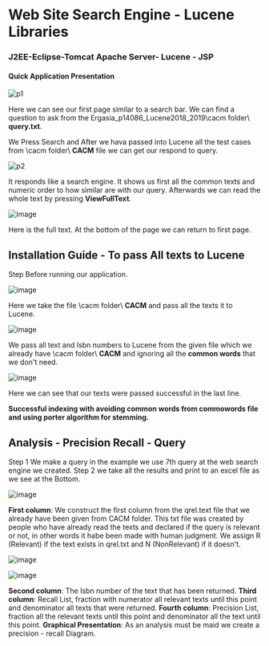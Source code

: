 # Web Site Search Engine - Lucene Libraries
### J2EE-Eclipse-Tomcat Apache Server- Lucene - JSP
#### Quick Application Presentation
![p1](https://user-images.githubusercontent.com/39504405/94338861-486b7780-fffe-11ea-85e7-0f071ae4ab3f.png)

Here we can see our first page similar to a search bar.
We can find a question to ask from the Ergasia_p14086_Lucene2018_2019\cacm folder\ **query.txt**.

We Press Search and After we hava passed into Lucene all the test cases from \cacm folder\ **CACM** file we can get our respond to query.

![p2](https://user-images.githubusercontent.com/39504405/94339137-4b676780-0000-11eb-8c0c-2b7cfee14eb5.png)

It responds like a search engine. 
It shows us first all the common texts and numeric order to how similar are with our query. 
Afterwards we can read the whole text by pressing **ViewFullText**.

![image](https://user-images.githubusercontent.com/39504405/94339244-0db70e80-0001-11eb-9554-f5bdf45e381a.png)

Here is the full text.
At the bottom of the page we can return to first page.


## Installation Guide - To pass All texts to Lucene
Step Before running our application.

![image](https://user-images.githubusercontent.com/39504405/94339643-10ffc980-0004-11eb-912f-f233b59f24ef.png)

Here we take the file \cacm folder\ **CACM** and pass all the texts it to Lucene.

![image](https://user-images.githubusercontent.com/39504405/94339312-c4b38a00-0001-11eb-8f89-5db064b17389.png)

We pass all text and Isbn numbers to Lucene from the given file which we already have \cacm folder\ **CACM** and ignoring all the **common words** that we don't need.

![image](https://user-images.githubusercontent.com/39504405/94339361-2673f400-0002-11eb-9c62-470c2e6de0e5.png)

Here we can see that our texts were passed successful in the last line.

**Successful indexing with avoiding common words from commowords file and using porter algorithm for stemming.**

## Analysis - Precision Recall - Query 
Step 1 We make a query in the example we use 7th query at the web search engine we created.
Step 2 we take all the results and print to an excel file as we see at the Bottom.

![image](https://user-images.githubusercontent.com/39504405/94364495-5db1d600-00d2-11eb-933a-1fc284832fdb.png)

**First column**: We construct the first column from the qrel.text file that we already have been given from CACM folder. This txt file was created by people who have already read the texts and declared if the query is relevant or not, in other words it habe been made with human judgment. We assign R (Relevant) if the text  exists in qrel.txt and N (NonRelevant) if it doesn't.

![image](https://user-images.githubusercontent.com/39504405/94364736-39ef8f80-00d4-11eb-9dec-08c734feeb36.png)

![image](https://user-images.githubusercontent.com/39504405/94364869-28f34e00-00d5-11eb-8de4-eb31eb96d8fc.png)

**Second column**: The Isbn number of the text that has been returned.
**Third column**: Recall List, fraction with numerator all relevant texts until this point and denominator all texts that were returned.
**Fourth column**: Precision List, fraction all the relevant texts until this point and denominator all the text until this point.
**Graphical Presentation**: As an analysis must be maid we create a precision - recall Diagram.






